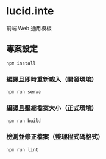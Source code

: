 # lucid.inte

前端 Web 通用模板

## 專案設定

```
npm install
```

### 編譯且即時重新載入（開發環境）

```
npm run serve
```

### 編譯且壓縮檔案大小（正式環境）

```
npm run build
```

### 檢測並修正檔案（整理程式碼格式）

```
npm run lint
```
